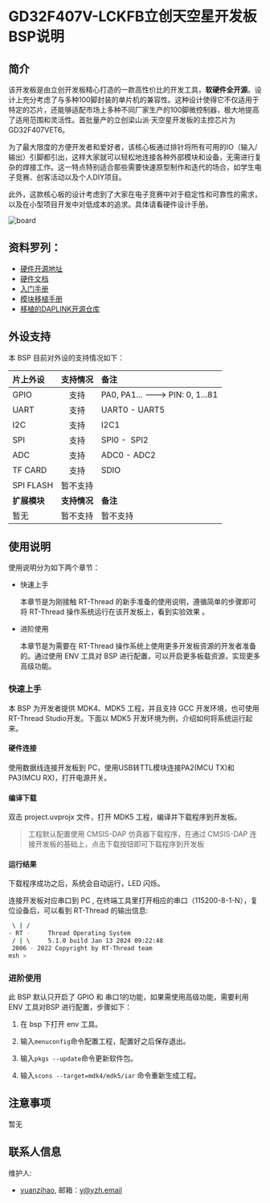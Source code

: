 # GD32F407V-LCKFB立创天空星开发板BSP说明

## 简介

该开发板是由立创开发板精心打造的一款高性价比的开发工具，**软硬件全开源**。设计上充分考虑了与多种100脚封装的单片机的兼容性。这种设计使得它不仅适用于特定的芯片，还能够适配市场上多种不同厂家生产的100脚微控制器，极大地提高了适用范围和灵活性。首批量产的立创梁山派·天空星开发板的主控芯片为GD32F407VET6。

为了最大限度的方便开发者和爱好者，该核心板通过排针将所有可用的IO（输入/输出）引脚都引出，这样大家就可以轻松地连接各种外部模块和设备，无需进行复杂的焊接工作。这一特点特别适合那些需要快速原型制作和迭代的场合，如学生电子竞赛、创客活动以及个人DIY项目。

此外，这款核心板的设计考虑到了大家在电子竞赛中对于稳定性和可靠性的需求，以及在小型项目开发中对低成本的追求。具体请看硬件设计手册。

![[board](https://lckfb.com/project/detail/lckfb-lspi-skystar-gd32f407vet6-lite?param=baseInfo)](./images/board.jpg)

## 资料罗列：

* [硬件开源地址](https://oshwhub.com/li-chuang-kai-fa-ban/li-chuang-liang-shan-pai-tian-kong-xing-kai-fa-ban)
* [硬件文档](https://lceda001.feishu.cn/wiki/D4cqwUkiTi6723knO2cczSThnYb)
* [入门手册](https://lceda001.feishu.cn/wiki/Zawdwg0laig3Qnk2XuxcKrQRn2g)
* [模块移植手册](https://lceda001.feishu.cn/wiki/GySKwn3jMitXbAkhX0GcDjtBnQd)
* [移植的DAPLINK开源仓库](https://gitee.com/lcsc/SkyStar-GD32F407VET6-DAPLINK)

## 外设支持

本 BSP 目前对外设的支持情况如下：

| **片上外设** | **支持情况** | **备注**                        |
| :----------- | :----------: | :------------------------------ |
| GPIO         |     支持     | PA0, PA1... ---> PIN: 0, 1...81 |
| UART         |     支持     | UART0 - UART5                   |
| I2C          |     支持     | I2C1                            |
| SPI          |     支持     | SPI0 -  SPI2                    |
| ADC          |     支持     | ADC0 - ADC2                     |
| TF CARD      |     支持     | SDIO                            |
| SPI FLASH    |   暂不支持   |                                 |
| **扩展模块** | **支持情况** | **备注**                        |
| 暂无         |   暂不支持   | 暂不支持                        |

## 使用说明

使用说明分为如下两个章节：

- 快速上手
  
  本章节是为刚接触 RT-Thread 的新手准备的使用说明，遵循简单的步骤即可将 RT-Thread 操作系统运行在该开发板上，看到实验效果 。

- 进阶使用
  
  本章节是为需要在 RT-Thread 操作系统上使用更多开发板资源的开发者准备的。通过使用 ENV 工具对 BSP 进行配置，可以开启更多板载资源，实现更多高级功能。

### 快速上手

本 BSP 为开发者提供 MDK4、MDK5 工程，并且支持 GCC 开发环境，也可使用RT-Thread Studio开发。下面以 MDK5 开发环境为例，介绍如何将系统运行起来。

#### 硬件连接

使用数据线连接开发板到 PC，使用USB转TTL模块连接PA2(MCU TX)和PA3(MCU RX)，打开电源开关。

#### 编译下载

双击 project.uvprojx 文件，打开 MDK5 工程，编译并下载程序到开发板。

> 工程默认配置使用 CMSIS-DAP 仿真器下载程序，在通过 CMSIS-DAP 连接开发板的基础上，点击下载按钮即可下载程序到开发板

#### 运行结果

下载程序成功之后，系统会自动运行，LED 闪烁。

连接开发板对应串口到 PC , 在终端工具里打开相应的串口（115200-8-1-N），复位设备后，可以看到 RT-Thread 的输出信息:

```bash
 \ | /
- RT -     Thread Operating System
 / | \     5.1.0 build Jan 13 2024 09:22:48
 2006 - 2022 Copyright by RT-Thread team
msh >
```

### 进阶使用

此 BSP 默认只开启了 GPIO 和 串口1的功能，如果需使用高级功能，需要利用 ENV 工具对BSP 进行配置，步骤如下：

1. 在 bsp 下打开 env 工具。

2. 输入`menuconfig`命令配置工程，配置好之后保存退出。

3. 输入`pkgs --update`命令更新软件包。

4. 输入`scons --target=mdk4/mdk5/iar` 命令重新生成工程。

## 注意事项

暂无

## 联系人信息

维护人:

- [yuanzihao](https://github.com/zihao-yuan/), 邮箱：[y@yzh.email](mailto:y@yzh.email)